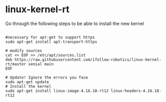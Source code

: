 # linux-kernel-rt
Go through the following steps to be able to install the new kernel 
 <pre><code>
#necessary for apt-get to support https 
sudo apt-get install apt-transport-https

# modify sources
cat << EOF >> /etc/apt/sources.list
deb https://raw.githubusercontent.com/ifollow-robotics/linux-kernel-rt/master xenial main
EOF

# Update! Ignore the errors you face
sudo apt-get update
# Install the kernel
sudo apt-get install linux-image-4.16.18-rt12 linux-headers-4.16.18-rt12 
</code></pre> 

